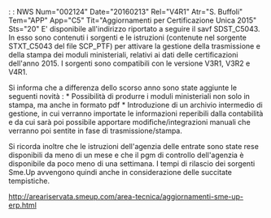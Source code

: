  :  : NWS Num="002124" Date="20160213" Rel="V4R1" Atr="S. Buffoli" Tem="APP" App="C5" Tit="Aggiornamenti per Certificazione Unica 2015" Sts="20"
E' disponibile all'indirizzo riportato a seguire il savf SDST_C5043. In esso sono contenuti i sorgenti e le istruzioni (contenute nel sorgente STXT_C5043 del file SCP_PTF) per attivare la gestione della trasmissione e della stampa dei moduli ministeriali, relativi ai dati delle certificazioni dell'anno 2015.
I sorgenti sono compatibili con le versione V3R1, V3R2 e V4R1.

Si informa che a differenza dello scorso anno sono state aggiunte le seguenti novità : 
\* Possibilità di produrre i moduli ministeriali non solo in stampa, ma anche in formato pdf \* Introduzione di un archivio intermedio di gestione, in cui verranno importate le informazioni reperibili dalla contabilità e da cui sarà poi possibile apportare modifiche/integrazioni manuali che verranno poi sentite in fase di trasmissione/stampa.

Si ricorda inoltre che le istruzioni dell'agenzia delle entrate sono state rese disponibili da meno
di un mese e che il pgm di controllo dell'agenzia è disponibile da poco meno di una settimana. I tempi di rilascio dei sorgenti Sme.Up avvengono quindi anche in considerazione delle succitate tempistiche.

http://areariservata.smeup.com/area-tecnica/aggiornamenti-sme-up-erp.html 
